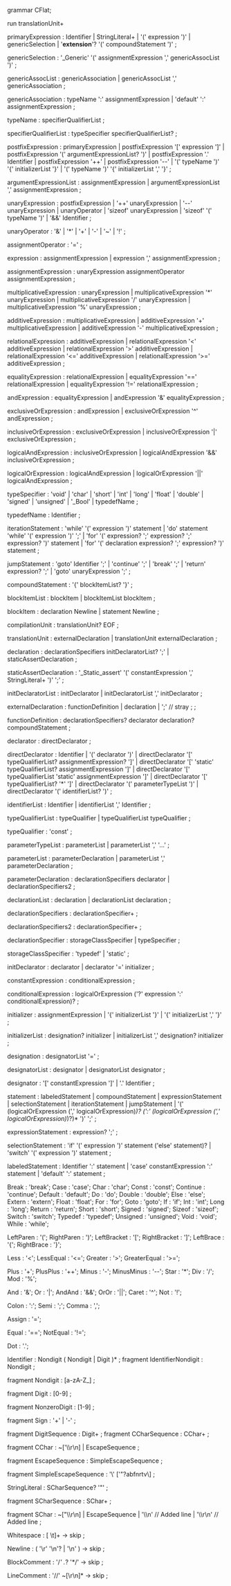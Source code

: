 grammar CFlat;

run
translationUnit+

primaryExpression
    :   Identifier
    |   StringLiteral+
    |   '(' expression ')'
    |   genericSelection
    |   '__extension__'? '(' compoundStatement ')' 
    ;

genericSelection
    :   '_Generic' '(' assignmentExpression ',' genericAssocList ')'
    ;

genericAssocList
    :   genericAssociation
    |   genericAssocList ',' genericAssociation
    ;

genericAssociation
    :   typeName ':' assignmentExpression
    |   'default' ':' assignmentExpression
    ;

typeName
    :   specifierQualifierList
    ;

specifierQualifierList
    :   typeSpecifier specifierQualifierList?
    ;

postfixExpression
    :   primaryExpression
    |   postfixExpression '[' expression ']'
    |   postfixExpression '(' argumentExpressionList? ')'
    |   postfixExpression '.' Identifier
    |   postfixExpression '++'
    |   postfixExpression '--'
    |   '(' typeName ')' '{' initializerList '}'
    |   '(' typeName ')' '{' initializerList ',' '}'
    ;

argumentExpressionList
    :   assignmentExpression
    |   argumentExpressionList ',' assignmentExpression
    ;

unaryExpression
    :   postfixExpression
    |   '++' unaryExpression
    |   '--' unaryExpression
    |   unaryOperator 
    |   'sizeof' unaryExpression
    |   'sizeof' '(' typeName ')'
    |	'&&' Identifier
    ;

unaryOperator
	: '&' 
	| '*' 
	| '+' 
	| '-' 
	| '~' 
	| '!'
    ;

assignmentOperator
    :   '=' 
    ;

expression
    :   assignmentExpression
    |   expression ',' assignmentExpression
    ;

assignmentExpression
    :  unaryExpression assignmentOperator assignmentExpression
    ;

multiplicativeExpression
    :   unaryExpression
    |   multiplicativeExpression '*' unaryExpression
    |   multiplicativeExpression '/' unaryExpression
    |   multiplicativeExpression '%' unaryExpression
    ;

additiveExpression
    :   multiplicativeExpression
    |   additiveExpression '+' multiplicativeExpression
    |   additiveExpression '-' multiplicativeExpression
    ;

relationalExpression
    :   additiveExpression
    |   relationalExpression '<' additiveExpression
    |   relationalExpression '>' additiveExpression
    |   relationalExpression '<=' additiveExpression
    |   relationalExpression '>=' additiveExpression
    ;

equalityExpression
    :   relationalExpression
    |   equalityExpression '==' relationalExpression
    |   equalityExpression '!=' relationalExpression
    ;

andExpression
    :   equalityExpression
    |   andExpression '&' equalityExpression
    ;

exclusiveOrExpression
    :   andExpression
    |   exclusiveOrExpression '^' andExpression
    ;

inclusiveOrExpression
    :   exclusiveOrExpression
    |   inclusiveOrExpression '|' exclusiveOrExpression
    ;

logicalAndExpression
    :   inclusiveOrExpression
    |   logicalAndExpression '&&' inclusiveOrExpression
    ;

logicalOrExpression
    :   logicalAndExpression
    |   logicalOrExpression '||' logicalAndExpression
    ;

typeSpecifier
    :   'void'
    |   'char'
    |   'short'
    |   'int'
    |   'long'
    |   'float'
    |   'double'
    |   'signed'
    |   'unsigned'
    |   '_Bool'
    |   typedefName
    ;

typedefName
    :   Identifier
    ;

iterationStatement
    :   'while' '(' expression ')' statement
    |   'do' statement 'while' '(' expression ')' ';'
    |   'for' '(' expression? ';' expression? ';' expression? ')' statement
    |   'for' '(' declaration expression? ';' expression? ')' statement
    ;

jumpStatement
    :   'goto' Identifier ';'
    |   'continue' ';'
    |   'break' ';'
    |   'return' expression? ';'
    |   'goto' unaryExpression ';'
    ;

compoundStatement
    :   '{' blockItemList? '}'
    ;

blockItemList
    :   blockItem
    |   blockItemList blockItem
    ;

blockItem
    :   declaration Newline
    |   statement Newline
    ;

compilationUnit
    :   translationUnit? EOF
    ;


translationUnit
    :   externalDeclaration
    |   translationUnit externalDeclaration
    ;

declaration
    :   declarationSpecifiers initDeclaratorList? ';'
    |   staticAssertDeclaration
    ;

staticAssertDeclaration
    :   '_Static_assert' '(' constantExpression ',' StringLiteral+ ')' ';'
    ;

initDeclaratorList
    :   initDeclarator
    |   initDeclaratorList ',' initDeclarator
    ;

externalDeclaration
    :   functionDefinition
    |   declaration
    |   ';' // stray ;
    ;

functionDefinition
    :   declarationSpecifiers? declarator declaration? compoundStatement
    ;

declarator
    :   directDeclarator 
    ;

directDeclarator
    :   Identifier
    |   '(' declarator ')'
    |   directDeclarator '[' typeQualifierList? assignmentExpression? ']'
    |   directDeclarator '[' 'static' typeQualifierList? assignmentExpression ']'
    |   directDeclarator '[' typeQualifierList 'static' assignmentExpression ']'
    |   directDeclarator '[' typeQualifierList? '*' ']'
    |   directDeclarator '(' parameterTypeList ')'
    |   directDeclarator '(' identifierList? ')'
    ;
    
identifierList
    :   Identifier
    |   identifierList ',' Identifier
    ;

typeQualifierList
    :   typeQualifier
    |   typeQualifierList typeQualifier
    ;

typeQualifier
    :   'const'
    ;

parameterTypeList
    :   parameterList
    |   parameterList ',' '...'
    ;

parameterList
    :   parameterDeclaration
    |   parameterList ',' parameterDeclaration
    ;

parameterDeclaration
    :   declarationSpecifiers declarator
    |   declarationSpecifiers2 
    ;

declarationList
    :   declaration
    |   declarationList declaration
    ;

declarationSpecifiers
    :   declarationSpecifier+
    ;

declarationSpecifiers2
    :   declarationSpecifier+
    ;

declarationSpecifier
    :   storageClassSpecifier
    |   typeSpecifier
    ;

storageClassSpecifier
    :   'typedef'
    |   'static'
    ;

initDeclarator
    :   declarator
    |   declarator '=' initializer
    ;

constantExpression
    :   conditionalExpression
    ;

conditionalExpression
    :   logicalOrExpression ('?' expression ':' conditionalExpression)?
    ;

initializer
    :   assignmentExpression
    |   '{' initializerList '}'
    |   '{' initializerList ',' '}'
    ;

initializerList
    :   designation? initializer
    |   initializerList ',' designation? initializer
    ;

designation
    :   designatorList '='
    ;

designatorList
    :   designator
    |   designatorList designator
    ;

designator
    :   '[' constantExpression ']'
    |   '.' Identifier
    ;

statement
    :   labeledStatement
    |   compoundStatement
    |   expressionStatement
    |   selectionStatement
    |   iterationStatement
    |   jumpStatement
    |   '(' (logicalOrExpression (',' logicalOrExpression)*)? (':' (logicalOrExpression (',' logicalOrExpression)*)?)* ')' ';'
    ;

expressionStatement
    :   expression? ';'
    ;

selectionStatement
    :   'if' '(' expression ')' statement ('else' statement)?
    |   'switch' '(' expression ')' statement
    ;    

labeledStatement
    :   Identifier ':' statement
    |   'case' constantExpression ':' statement
    |   'default' ':' statement
    ;


Break : 'break';
Case : 'case';
Char : 'char';
Const : 'const';
Continue : 'continue';
Default : 'default';
Do : 'do';
Double : 'double';
Else : 'else';
Extern : 'extern';
Float : 'float';
For : 'for';
Goto : 'goto';
If : 'if';
Int : 'int';
Long : 'long';
Return : 'return';
Short : 'short';
Signed : 'signed';
Sizeof : 'sizeof';
Switch : 'switch';
Typedef : 'typedef';
Unsigned : 'unsigned';
Void : 'void';
While : 'while';

LeftParen : '(';
RightParen : ')';
LeftBracket : '[';
RightBracket : ']';
LeftBrace : '{';
RightBrace : '}';

Less : '<';
LessEqual : '<=';
Greater : '>';
GreaterEqual : '>=';

Plus : '+';
PlusPlus : '++';
Minus : '-';
MinusMinus : '--';
Star : '*';
Div : '/';
Mod : '%';

And : '&';
Or : '|';
AndAnd : '&&';
OrOr : '||';
Caret : '^';
Not : '!';

Colon : ':';
Semi : ';';
Comma : ',';

Assign : '=';

Equal : '==';
NotEqual : '!=';

Dot : '.';

Identifier
    :   Nondigit
        (   Nondigit
        |   Digit
        )*
    ;
fragment
IdentifierNondigit
    :   Nondigit
    ;

fragment
Nondigit
    :   [a-zA-Z_]
    ;

fragment
Digit
    :   [0-9]
    ;

fragment
NonzeroDigit
    :   [1-9]
    ;

fragment
Sign
    :   '+' | '-'
    ;

fragment
DigitSequence
    :   Digit+
    ;
fragment
CCharSequence
    :   CChar+
    ;

fragment
CChar
    :   ~['\\\r\n]
    |   EscapeSequence
    ;

fragment
EscapeSequence
    :   SimpleEscapeSequence
    ;

fragment
SimpleEscapeSequence
    :   '\\' ['"?abfnrtv\\]
    ;

StringLiteral
    :    SCharSequence? '"'
    ;

fragment
SCharSequence
    :   SChar+
    ;

fragment
SChar
    :   ~["\\\r\n]
    |   EscapeSequence
    |   '\\\n'   // Added line
    |   '\\\r\n' // Added line
    ;

Whitespace
    :   [ \t]+
        -> skip
    ;

Newline
    :   (   '\r' '\n'?
        |   '\n'
        )
        -> skip
    ;

BlockComment
    :   '/*' .*? '*/'
        -> skip
    ;

LineComment
    :   '//' ~[\r\n]*
        -> skip
    ;
